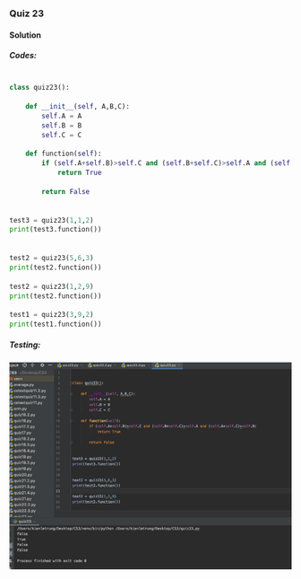 ### Quiz 23


#### Solution


##### Codes:

```.py

class quiz23():

    def __init__(self, A,B,C):
        self.A = A
        self.B = B
        self.C = C

    def function(self):
        if (self.A+self.B)>self.C and (self.B+self.C)>self.A and (self.A+self.C)>self.B:
            return True

        return False


test3 = quiz23(1,1,2)
print(test3.function())


test2 = quiz23(5,6,3)
print(test2.function())

test2 = quiz23(1,2,9)
print(test2.function())

test1 = quiz23(3,9,2)
print(test1.function())

```

##### Testing:

![](https://github.com/BrightChanges/Unit-3/blob/main/Screen%20Shot%200003-03-09%20at%208.14.45%20AM.png)
